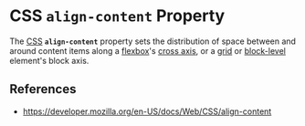 # CSS `align-content` Property

The [CSS](https://developer.mozilla.org/en-US/docs/Web/CSS) **`align-content`** property sets the distribution of space between and around content items along a [flexbox](https://developer.mozilla.org/en-US/docs/Web/CSS/CSS_flexible_box_layout)'s [cross axis](https://developer.mozilla.org/en-US/docs/Glossary/Cross_Axis), or a [grid](https://developer.mozilla.org/en-US/docs/Web/CSS/CSS_grid_layout) or [block-level](https://developer.mozilla.org/en-US/docs/Glossary/Block-level_content) element's block axis.

## References

- https://developer.mozilla.org/en-US/docs/Web/CSS/align-content
